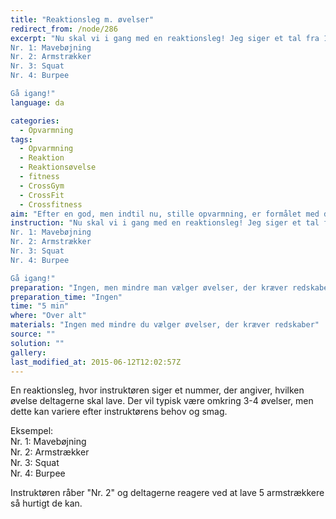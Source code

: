 ```yaml
---
title: "Reaktionsleg m. øvelser"
redirect_from: /node/286
excerpt: "Nu skal vi i gang med en reaktionsleg! Jeg siger et tal fra 1 til 4 og alt efter hvilket tal jeg siger laver I 5 gentagelser af en af følgerne øvelser:  
Nr. 1: Mavebøjning  
Nr. 2: Armstrækker  
Nr. 3: Squat  
Nr. 4: Burpee

Gå igang!"
language: da

categories: 
  - Opvarmning
tags: 
  - Opvarmning
  - Reaktion
  - Reaktionsøvelse
  - fitness
  - CrossGym
  - CrossFit
  - Crossfitness
aim: "Efter en god, men indtil nu, stille opvarmning, er formålet med denne opvarmning at få den sidste varme i kroppen inden det for alvor går i gang."
instruction: "Nu skal vi i gang med en reaktionsleg! Jeg siger et tal fra 1 til 4 og alt efter hvilket tal jeg siger laver I 5 gentagelser af en af følgerne øvelser:  
Nr. 1: Mavebøjning  
Nr. 2: Armstrækker  
Nr. 3: Squat  
Nr. 4: Burpee

Gå igang!"
preparation: "Ingen, men mindre man vælger øvelser, der kræver redskaber."
preparation_time: "Ingen"
time: "5 min"
where: "Over alt"
materials: "Ingen med mindre du vælger øvelser, der kræver redskaber"
source: ""
solution: ""
gallery:
last_modified_at: 2015-06-12T12:02:57Z
---
```

En reaktionsleg, hvor instruktøren siger et nummer, der angiver, hvilken øvelse deltagerne skal lave. Der vil typisk være omkring 3-4 øvelser, men dette kan variere efter instruktørens behov og smag.

Eksempel:  
Nr. 1: Mavebøjning  
Nr. 2: Armstrækker  
Nr. 3: Squat  
Nr. 4: Burpee

Instruktøren råber "Nr. 2" og deltagerne reagere ved at lave 5 armstrækkere så hurtigt de kan.
